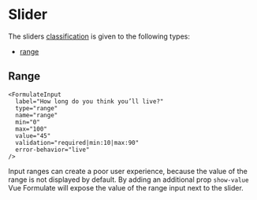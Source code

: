 # Slider

The sliders [classification](/inputs/) is given to the following types:

- [range](#range)

## Range

```vue
<FormulateInput
  label="How long do you think you’ll live?"
  type="range"
  name="range"
  min="0"
  max="100"
  value="45"
  validation="required|min:10|max:90"
  error-behavior="live"
/>
```

<demo-input-range />

Input ranges can create a poor user experience, because the value of the range
is not displayed by default. By adding an additional prop `show-value` Vue
Formulate will expose the value of the range input next to the slider.

<demo-input-range-value />
